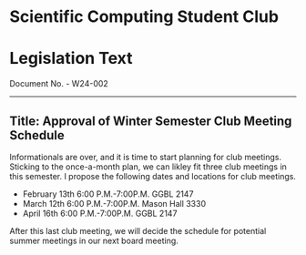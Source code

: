 # Scientific Computing Student Club

# Legislation Text
Document No. - W24-002

---

Title: Approval of Winter Semester Club Meeting Schedule
---
Informationals are over, and it is time to start planning for club meetings. Sticking to the once-a-month plan, we can likley fit three club meetings in this semester. I propose the following dates and locations for club meetings.

- February 13th 6:00 P.M.-7:00P.M. GGBL 2147
- March 12th 6:00 P.M.-7:00P.M. Mason Hall 3330
- April 16th 6:00 P.M.-7:00P.M. GGBL 2147

After this last club meeting, we will decide the schedule for potential summer meetings in our next board meeting.